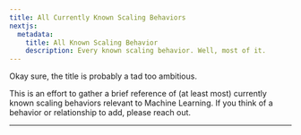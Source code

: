 ```yaml
---
title: All Currently Known Scaling Behaviors
nextjs:
  metadata:
    title: All Known Scaling Behavior
    description: Every known scaling behavior. Well, most of it.
---
```


Okay sure, the title is probably a tad too ambitious.

This is an effort to gather a brief reference of (at least most) currently known scaling behaviors relevant to Machine Learning. If you think of a behavior or relationship to add, please reach out.

---

